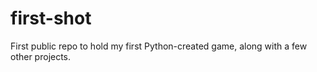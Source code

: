 # first-shot
First public repo to hold my first Python-created game, along with a few other projects.

